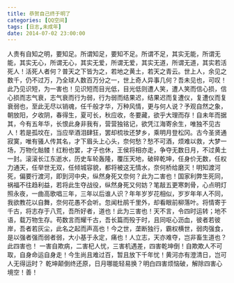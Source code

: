 ```yaml
---
title: 恭贺自己终于明了
categories: [QQ空间]
tags: [日志,未成年]
date: 2014-07-02 23:00:00
---
```


 人贵有自知之明，要知足。所谓知足，要知不足。所谓不足，其实无能，所谓无能，其实无心，所谓无心，其实无爱，所谓无爱，其实无道，所谓无道，其实若活死人！活死人者何？普天之下皆为之，若地之黄土，若天之青云。世上人，余见之数千，仍不过万，乃全球人数百万分之一，世上奇人异事几何？吾未见也，可叹！此乃见识短，为一害也！见识短而目光低，目光低则遭人笑，遭人笑而信心损，信心损而志气衰，志气衰而行为弱，行为弱而结果迟，结果迟而复遭仪，复遭仪而复衰弱也，至此无尽以销魂，任千般才华，万种风情，更与何人说？予观自然之象，朝放阳，夕收阴，春得生，夏可长，秋应收，冬要藏，欲乎大理而存！自未年而据其，今有五年华，长恨此身非我有，营营独铭记，欲凭江海寄余生，唯独不见古人！若是孤坟在，当应举酒泪肆狂，罢却梳妆还梦乡，乘明月登松冈。古今圣贤通寂寞，唯有骚人传其名，才下眉头上心头，奈何愁？愁不可酒，烦难以救，大梦一场，万物化骷髅！红粉也罢，才子也休，王侯将相亦走，争夺无数日月，不过黄土一封。滚滚长江东逝水，历史车轮轰隆，覆压天地，破碎乾坤，任身价无数，任权力通天，任举世无双，任倾城容貌，都将被这无情水，奈何桥给磨灭！明知渡河死，偏要行渡河，即到河中央，纵然身死又奈何？此为二害也！国家利弊生死同，祸福不往趋利益，若将此生夺战役，纵然身死又何妨？笔敲五更寒刺骨，心点明灯照永夜，一曲高歌唱三年，三年以后谁人识？年年岁岁花相似，岁岁年年人不同，我欲教花以自舞，奈何花愚不会听。忽闻杜鹃千里外，却看眼前柳落叶。将情寄于千古，将志存于八荒，吾所好者，道也！此为三害也！天不言，令四时运转；地不语，载万物生存。苟数言而耀千古，吾长篇而殁于时，且同呕心沥血，彼者若彼岸，吾者若灰尘，此名之起而声高也！今之世，垄断独行，霸权横世，弱肉强食，是以强者强而弱者弱，大小基于永定，痛也！人立志，天亦难夺，岂非畜生道也？此四害也！
一害自欺病，二害杞人忧，三害机遇差，四害乾坤倒！自欺欺人不可取，自身命运自身走！今生尚且难过百，暂且放下千年忧！黄河亦有澄清日，岂可人无得运时？ 乾坤颠倒终还原，日月哪能轻易换？明白四害烦恼破，解除四害心境空！善！

